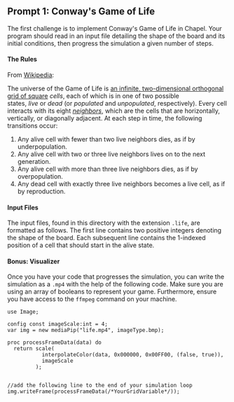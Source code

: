 ## Prompt 1: Conway's Game of Life

The first challenge is to implement Conway's Game of Life in Chapel. Your program should read in an input file detailing the shape of the board and its initial conditions, then progress the simulation a given number of steps.

#### The Rules
From [Wikipedia](https://en.wikipedia.org/wiki/Conway%27s_Game_of_Life):

The universe of the Game of Life is [an infinite, two-dimensional orthogonal grid of square](https://en.wikipedia.org/wiki/Square_tiling "Square tiling") _cells_, each of which is in one of two possible states, _live_ or _dead_ (or _populated_ and _unpopulated_, respectively). Every cell interacts with its eight _[neighbors](https://en.wikipedia.org/wiki/Moore_neighborhood "Moore neighborhood")_, which are the cells that are horizontally, vertically, or diagonally adjacent. At each step in time, the following transitions occur:
1. Any alive cell with fewer than two live neighbors dies, as if by underpopulation.
2. Any alive cell with two or three live neighbors lives on to the next generation.
3. Any alive cell with more than three live neighbors dies, as if by overpopulation.
4. Any dead cell with exactly three live neighbors becomes a live cell, as if by reproduction.

#### Input Files
The input files, found in this directory with the extension `.life`, are formatted as follows. The first line contains two positive integers denoting the shape of the board. Each subsequent line contains the 1-indexed position of a cell that should start in the alive state. 


#### Bonus: Visualizer
Once you have your code that progresses the simulation, you can write the simulation as a `.mp4` with the help of the following code. Make sure you are using an array of booleans to represent your game. Furthermore, ensure you have access to the `ffmpeg` command on your machine.

```
use Image;

config const imageScale:int = 4;
var img = new mediaPip("life.mp4", imageType.bmp);

proc processFrameData(data) do
  return scale(
           interpolateColor(data, 0x000000, 0x00FF00, (false, true)),
           imageScale
         );


//add the following line to the end of your simulation loop
img.writeFrame(processFrameData(/*YourGridVariable*/));
```

